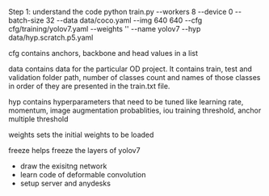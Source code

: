 Step 1:
understand the code
python train.py --workers 8 --device 0 --batch-size 32 --data data/coco.yaml --img 640 640 --cfg cfg/training/yolov7.yaml --weights '' --name yolov7 --hyp data/hyp.scratch.p5.yaml

cfg contains anchors, backbone and head values in a list

data contains data for the particular OD project. It contains train, test and validation folder path, number of classes count and names of those classes in order of they are presented in the train.txt file.

hyp contains hyperparameters that need to be tuned like learning rate, momentum, image augmentation probablities, iou training threshold, anchor multiple threshold

weights sets the initial weights to be loaded

freeze helps freeze the layers of yolov7


- draw the exisitng network
- learn code of deformable convolution
- setup server and anydesks